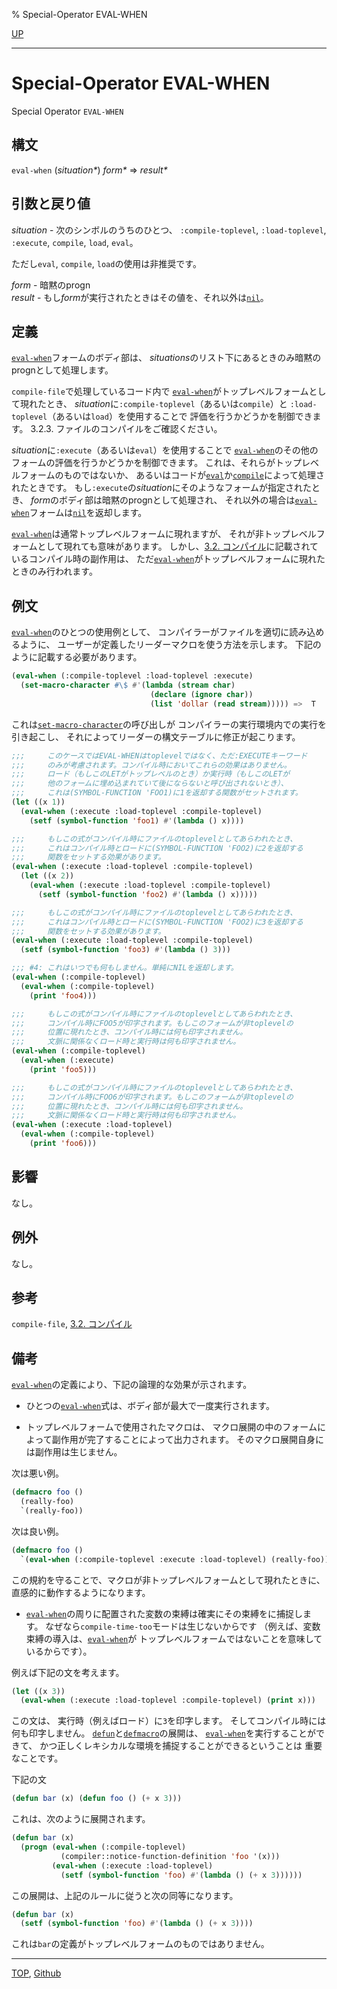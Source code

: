 % Special-Operator EVAL-WHEN

[UP](3.8.html)  

---

# Special-Operator **EVAL-WHEN**


Special Operator `EVAL-WHEN`


## 構文

`eval-when` (*situation\**) *form\** => *result\**


## 引数と戻り値

*situation* - 次のシンボルのうちのひとつ、
`:compile-toplevel`, `:load-toplevel`, `:execute`,
`compile`, `load`, `eval`。

ただし`eval`, `compile`, `load`の使用は非推奨です。

*form* - 暗黙のprogn  
*result* - もし*form*が実行されたときはその値を、それ以外は[`nil`](5.3.nil-variable.html)。


## 定義

[`eval-when`](3.8.eval-when.html)フォームのボディ部は、
*situations*のリスト下にあるときのみ暗黙のprognとして処理します。

`compile-file`で処理しているコード内で
[`eval-when`](3.8.eval-when.html)がトップレベルフォームとして現れたとき、
*situation*に`:compile-toplevel`（あるいは`compile`）と
`:load-toplevel`（あるいは`load`）を使用することで
評価を行うかどうかを制御できます。
3.2.3. ファイルのコンパイルをご確認ください。

*situation*に`:execute`（あるいは`eval`）を使用することで
[`eval-when`](3.8.eval-when.html)のその他のフォームの評価を行うかどうかを制御できます。
これは、それらがトップレベルフォームのものではないか、
あるいはコードが[`eval`](3.8.eval.html)か[`compile`](3.8.compile.html)によって処理されたときです。
もし`:execute`の*situation*にそのようなフォームが指定されたとき、
*form*のボディ部は暗黙のprognとして処理され、
それ以外の場合は[`eval-when`](3.8.eval-when.html)フォームは[`nil`](5.3.nil-variable.html)を返却します。

[`eval-when`](3.8.eval-when.html)は通常トップレベルフォームに現れますが、
それが非トップレベルフォームとして現れても意味があります。
しかし、[3.2. コンパイル](3.2.html)に記載されているコンパイル時の副作用は、
ただ[`eval-when`](3.8.eval-when.html)がトップレベルフォームに現れたときのみ行われます。


## 例文

[`eval-when`](3.8.eval-when.html)のひとつの使用例として、
コンパイラーがファイルを適切に読み込めるように、
ユーザーが定義したリーダーマクロを使う方法を示します。
下記のように記載する必要があります。

```lisp
(eval-when (:compile-toplevel :load-toplevel :execute)
  (set-macro-character #\$ #'(lambda (stream char)
                               (declare (ignore char))
                               (list 'dollar (read stream))))) =>  T
```

これは[`set-macro-character`](23.2.set-macro-character.html)の呼び出しが
コンパイラーの実行環境内での実行を引き起こし、
それによってリーダーの構文テーブルに修正が起こります。

```lisp
;;;     このケースではEVAL-WHENはtoplevelではなく、ただ:EXECUTEキーワード
;;;     のみが考慮されます。コンパイル時においてこれらの効果はありません。
;;;     ロード（もしこのLETがトップレベルのとき）か実行時（もしこのLETが
;;;     他のフォームに埋め込まれていて後にならないと呼び出されないとき）、
;;;     これは(SYMBOL-FUNCTION 'FOO1)に1を返却する関数がセットされます。
(let ((x 1))
  (eval-when (:execute :load-toplevel :compile-toplevel)
    (setf (symbol-function 'foo1) #'(lambda () x))))

;;;     もしこの式がコンパイル時にファイルのtoplevelとしてあらわれたとき、
;;;     これはコンパイル時とロードに(SYMBOL-FUNCTION 'FOO2)に2を返却する
;;;     関数をセットする効果があります。
(eval-when (:execute :load-toplevel :compile-toplevel)
  (let ((x 2))
    (eval-when (:execute :load-toplevel :compile-toplevel)
      (setf (symbol-function 'foo2) #'(lambda () x)))))

;;;     もしこの式がコンパイル時にファイルのtoplevelとしてあらわれたとき、
;;;     これはコンパイル時とロードに(SYMBOL-FUNCTION 'FOO2)に3を返却する
;;;     関数をセットする効果があります。
(eval-when (:execute :load-toplevel :compile-toplevel)
  (setf (symbol-function 'foo3) #'(lambda () 3)))

;;; #4: これはいつでも何もしません。単純にNILを返却します。
(eval-when (:compile-toplevel)
  (eval-when (:compile-toplevel) 
    (print 'foo4)))

;;;     もしこの式がコンパイル時にファイルのtoplevelとしてあらわれたとき、
;;;     コンパイル時にFOO5が印字されます。もしこのフォームが非toplevelの
;;;     位置に現れたとき、コンパイル時には何も印字されません。
;;;     文脈に関係なくロード時と実行時は何も印字されません。
(eval-when (:compile-toplevel) 
  (eval-when (:execute)
    (print 'foo5)))

;;;     もしこの式がコンパイル時にファイルのtoplevelとしてあらわれたとき、
;;;     コンパイル時にFOO6が印字されます。もしこのフォームが非toplevelの
;;;     位置に現れたとき、コンパイル時には何も印字されません。
;;;     文脈に関係なくロード時と実行時は何も印字されません。
(eval-when (:execute :load-toplevel)
  (eval-when (:compile-toplevel)
    (print 'foo6)))
```


## 影響

なし。


## 例外

なし。


## 参考

`compile-file`,
[3.2. コンパイル](3.2.html)


## 備考

[`eval-when`](3.8.eval-when.html)の定義により、下記の論理的な効果が示されます。

- ひとつの[`eval-when`](3.8.eval-when.html)式は、ボディ部が最大で一度実行されます。

- トップレベルフォームで使用されたマクロは、
マクロ展開の中のフォームによって副作用が完了することによって出力されます。
そのマクロ展開自身には副作用は生じません。

次は悪い例。

```lisp
(defmacro foo ()
  (really-foo)
  `(really-foo))
```
次は良い例。

```lisp
(defmacro foo ()
  `(eval-when (:compile-toplevel :execute :load-toplevel) (really-foo)))
```

この規約を守ることで、マクロが非トップレベルフォームとして現れたときに、
直感的に動作するようになります。

- [`eval-when`](3.8.eval-when.html)の周りに配置された変数の束縛は確実にその束縛をに捕捉します。
なぜなら`compile-time-too`モードは生じないからです
（例えば、変数束縛の導入は、[`eval-when`](3.8.eval-when.html)が
トップレベルフォームではないことを意味しているからです）。

例えば下記の文を考えます。

```lisp
(let ((x 3))
  (eval-when (:execute :load-toplevel :compile-toplevel) (print x)))
```

この文は、
実行時（例えばロード）に`3`を印字します。
そしてコンパイル時には何も印字しません。
[`defun`](5.3.defun.html)と[`defmacro`](3.8.defmacro.html)の展開は、
[`eval-when`](3.8.eval-when.html)を実行することができて、
かつ正しくレキシカルな環境を捕捉することができるということは
重要なことです。

下記の文

```lisp
(defun bar (x) (defun foo () (+ x 3)))
```

これは、次のように展開されます。

```lisp
(defun bar (x) 
  (progn (eval-when (:compile-toplevel) 
           (compiler::notice-function-definition 'foo '(x)))
         (eval-when (:execute :load-toplevel)
           (setf (symbol-function 'foo) #'(lambda () (+ x 3))))))
```

この展開は、上記のルールに従うと次の同等になります。

```lisp
(defun bar (x) 
  (setf (symbol-function 'foo) #'(lambda () (+ x 3))))
```

これは`bar`の定義がトップレベルフォームのものではありません。


---
[TOP](index.html),  [Github](https://github.com/nptcl/npt-japanese)

